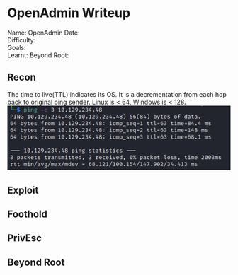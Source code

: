 # OpenAdmin Writeup

Name: OpenAdmin
Date:  
Difficulty:  
Goals:  
Learnt:
Beyond Root:

## Recon

The time to live(TTL) indicates its OS. It is a decrementation from each hop back to original ping sender. Linux is < 64, Windows is < 128.
![ping](HackTheBox/Retired-Machines/OpenAdmin/Screenshots/ping.png)
	
## Exploit

## Foothold

## PrivEsc

## Beyond Root

      

